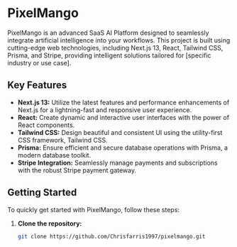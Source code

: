 # PixelMango


PixelMango is an advanced SaaS AI Platform designed to seamlessly integrate artificial intelligence into your workflows. This project is built using cutting-edge web technologies, including Next.js 13, React, Tailwind CSS, Prisma, and Stripe, providing intelligent solutions tailored for [specific industry or use case].

## Key Features

- **Next.js 13:** Utilize the latest features and performance enhancements of Next.js for a lightning-fast and responsive user experience.
- **React:** Create dynamic and interactive user interfaces with the power of React components.
- **Tailwind CSS:** Design beautiful and consistent UI using the utility-first CSS framework, Tailwind CSS.
- **Prisma:** Ensure efficient and secure database operations with Prisma, a modern database toolkit.
- **Stripe Integration:** Seamlessly manage payments and subscriptions with the robust Stripe payment gateway.

## Getting Started

To quickly get started with PixelMango, follow these steps:

1. **Clone the repository:**
   ```sh
   git clone https://github.com/Chrisfarris1997/pixelmango.git
